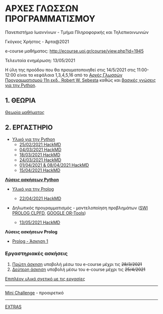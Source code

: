# ΑΡΧΕΣ ΓΛΩΣΣΩΝ ΠΡΟΓΡΑΜΜΑΤΙΣΜΟΥ

Πανεπιστήμιο Ιωαννίνων - Τμήμα Πληροφορικής και Τηλεπικοινωνιών

Γκόγκος Χρήστος - Άρτα@2021

e-course μαθήματος: <http://ecourse.uoi.gr/course/view.php?id=1945>

Τελευταία ενημέρωση: 13/05/2021

Η ύλη της προόδου που θα πραγματοποιηθεί στις 14/5/2021 στις 11:00-12:00 είναι τα κεφάλαια 1,3,4,5,16 από το [Αρχές Γλωσσών Προγραμματισμού 11η εκδ., Robert W. Sebesta](https://www.mgiurdas.gr/biblia/arhes-glosson-programmatismoy-11i-ekdosi) καθώς και [βασικές γνώσεις για την Python](./pl/python/index.md).


## 1. ΘΕΩΡΙΑ

[Θεωρία μαθήματος](./theory.md)

## 2. ΕΡΓΑΣΤΗΡΙΟ

* [Υλικό για την Python](./pl/python/index.md) 
  * [25/02/2021 HackMD](https://hackmd.io/@cgogos/SkGKYH9Z_)
  * [04/03/2021 HackMD](https://hackmd.io/@cgogos/rySJ2Rcfd)
  * [18/03/2021 HackMD](https://hackmd.io/@cgogos/rkZ11fHmd)
  * [24/03/2021 HackMD](https://hackmd.io/@cgogos/S1EzDb6XO)
  * [01/04/2021 & 08/04/2021 HackMD](https://hackmd.io/@cgogos/ryNl-xTEd)
  * [15/04/2021 ΗackMD](https://hackmd.io/@cgogos/SyFOuha8O)

**[Λύσεις ασκήσεων Python](https://github.com/chgogos/dituoi_agp/blob/main/pl/python/notebooks/sols.ipynb)**

* [Υλικό για την Prolog](./pl/prolog/index.md)
  * [22/04/2021 HackMD](https://hackmd.io/@cgogos/SyojDoELu)

* Δηλωτικός προγραμματισμός - μοντελοποίηση προβλημάτων ([SWI PROLOG CLPFD](https://www.swi-prolog.org/man/clpfd.html), [GOOGLE OR-Tools](./tools/ortools/index.md))
  * [13/05/2021 HackMD](https://hackmd.io/@cgogos/Byie_58_d)

**Λύσεις ασκήσεων Prolog**

* [Prolog - Άσκηση 1](./pl/prolog/exercise08.pl)
<!-- * [Prolog CLPFD - ] -->

<!-- * Haskell  -->

### Εργαστηριακές ασκήσεις

1. [Πρώτη άσκηση](./resources/agp_assignment20210225.pdf) υποβολή μέσω του e-course μέχρι τις ~~28/3/2021~~
2. [Δεύτερη άσκηση](./resources/agp_assignment20210329.pdf) υποβολή μέσω του e-course μέχρι τις ~~25/4/2021~~
<!-- 3. [Τρίτη άσκηση]() υποβολή μέσω του e-course μέχρι τις 11/6/2021 -->
   
[Επιπλέον υλικό σχετικό με τις εργασίες](./assignments/index.md)

---

[Mini Challenge](./challenge/index.md) - προαιρετικό

---

[EXTRAS](./EXTRAS.md)